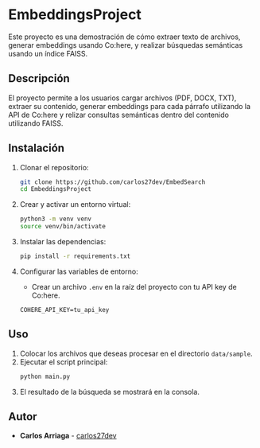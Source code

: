 # EmbeddingsProject

Este proyecto es una demostración de cómo extraer texto de archivos, generar embeddings usando Co:here, y realizar búsquedas semánticas usando un índice FAISS.

## Descripción

El proyecto permite a los usuarios cargar archivos (PDF, DOCX, TXT), extraer su contenido, generar embeddings para cada párrafo utilizando la API de Co:here y relizar consultas semánticas dentro del contenido utilizando FAISS.

## Instalación

1. Clonar el repositorio:
    ```sh
    git clone https://github.com/carlos27dev/EmbedSearch
    cd EmbeddingsProject
    ```

2. Crear y activar un entorno virtual:
    ```sh
    python3 -m venv venv
    source venv/bin/activate
    ```

3. Instalar las dependencias:
    ```sh
    pip install -r requirements.txt
    ```

4. Configurar las variables de entorno:
    - Crear un archivo `.env` en la raíz del proyecto con tu API key de Co:here.
    ```env
    COHERE_API_KEY=tu_api_key
    ```

## Uso

1. Colocar los archivos que deseas procesar en el directorio `data/sample`.
2. Ejecutar el script principal:
    ```sh
    python main.py
    ```
3. El resultado de la búsqueda se mostrará en la consola.

## Autor

- **Carlos Arriaga** - [carlos27dev](https://github.com/carlos27dev)
